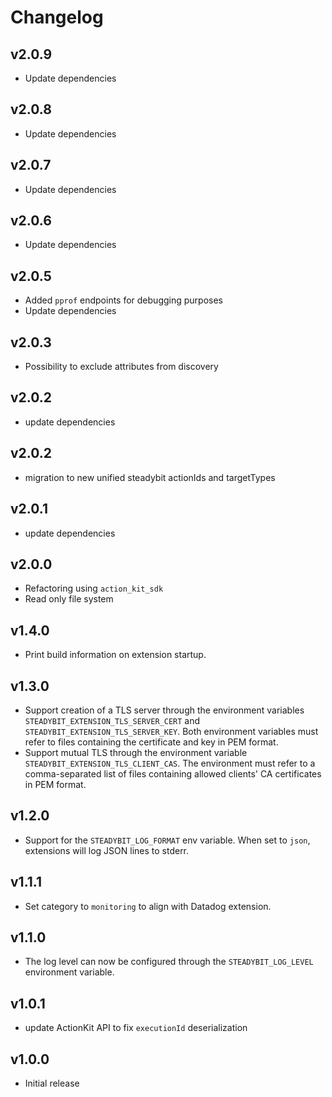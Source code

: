 # Changelog

## v2.0.9

- Update dependencies

## v2.0.8

- Update dependencies

## v2.0.7

- Update dependencies

## v2.0.6

- Update dependencies

## v2.0.5

- Added `pprof` endpoints for debugging purposes
- Update dependencies

## v2.0.3

- Possibility to exclude attributes from discovery

## v2.0.2

- update dependencies

## v2.0.2

- migration to new unified steadybit actionIds and targetTypes

## v2.0.1

- update dependencies

## v2.0.0

- Refactoring using `action_kit_sdk`
- Read only file system

## v1.4.0

 - Print build information on extension startup.

## v1.3.0

 - Support creation of a TLS server through the environment variables `STEADYBIT_EXTENSION_TLS_SERVER_CERT` and `STEADYBIT_EXTENSION_TLS_SERVER_KEY`. Both environment variables must refer to files containing the certificate and key in PEM format.
 - Support mutual TLS through the environment variable `STEADYBIT_EXTENSION_TLS_CLIENT_CAS`. The environment must refer to a comma-separated list of files containing allowed clients' CA certificates in PEM format.

## v1.2.0

- Support for the `STEADYBIT_LOG_FORMAT` env variable. When set to `json`, extensions will log JSON lines to stderr.

## v1.1.1

 - Set category to `monitoring` to align with Datadog extension.

## v1.1.0

 - The log level can now be configured through the `STEADYBIT_LOG_LEVEL` environment variable.

## v1.0.1

 - update ActionKit API to fix `executionId` deserialization

## v1.0.0

 - Initial release
